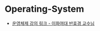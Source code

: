# Operating-System

- [운영체제 강의 링크 - 이화여대 반효경 교수님](http://www.kocw.net/home/search/kemView.do?kemId=1046323)